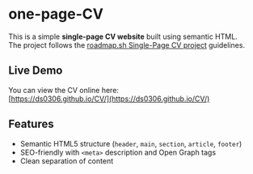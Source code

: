 # one-page-CV

This is a simple **single-page CV website** built using semantic HTML.  
The project follows the [roadmap.sh Single-Page CV project](https://roadmap.sh/projects/single-page-cv) guidelines.

## Live Demo
You can view the CV online here:  
[https://ds0306.github.io/CV/](https://ds0306.github.io/CV/)

## Features
- Semantic HTML5 structure (`header`, `main`, `section`, `article`, `footer`)
- SEO-friendly with `<meta>` description and Open Graph tags
- Clean separation of content

